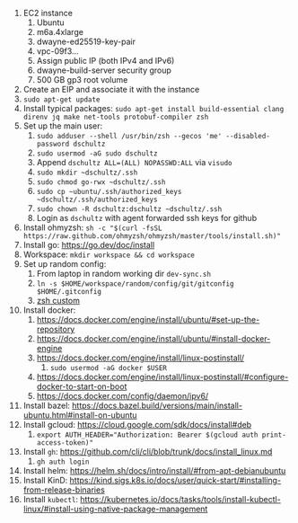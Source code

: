 1. EC2 instance
   1. Ubuntu
   2. m6a.4xlarge
   3. dwayne-ed25519-key-pair
   4. vpc-09f3...
   5. Assign public IP (both IPv4 and IPv6)
   6. dwayne-build-server security group
   7. 500 GB gp3 root volume
2. Create an EIP and associate it with the instance
3. `sudo apt-get update`
4. Install typical packages: `sudo apt-get install build-essential clang direnv jq make net-tools protobuf-compiler zsh`
5. Set up the main user:
   1. `sudo adduser --shell /usr/bin/zsh --gecos 'me' --disabled-password dschultz`
   2. `sudo usermod -aG sudo dschultz`
   3. Append `dschultz ALL=(ALL) NOPASSWD:ALL` via `visudo`
   4. `sudo mkdir ~dschultz/.ssh`
   5. `sudo chmod go-rwx ~dschultz/.ssh`
   6. `sudo cp ~ubuntu/.ssh/authorized_keys ~dschultz/.ssh/authorized_keys`
   7. `sudo chown -R dschultz:dschultz ~dschultz/.ssh`
   8. Login as `dschultz` with agent forwarded ssh keys for github
6. Install ohmyzsh: `sh -c "$(curl -fsSL https://raw.github.com/ohmyzsh/ohmyzsh/master/tools/install.sh)"`
7. Install go: https://go.dev/doc/install
8. Workspace: `mkdir workspace && cd workspace`
9. Set up random config:
   1. From laptop in random working dir `dev-sync.sh`
   2. `ln -s $HOME/workspace/random/config/git/gitconfig $HOME/.gitconfig`
   3. [zsh custom](../zsh-custom/README.md)
10. Install docker:
    1. https://docs.docker.com/engine/install/ubuntu/#set-up-the-repository
    2. https://docs.docker.com/engine/install/ubuntu/#install-docker-engine
    3. https://docs.docker.com/engine/install/linux-postinstall/
       1. `sudo usermod -aG docker $USER`
    4. https://docs.docker.com/engine/install/linux-postinstall/#configure-docker-to-start-on-boot
    5. https://docs.docker.com/config/daemon/ipv6/
11. Install bazel: https://docs.bazel.build/versions/main/install-ubuntu.html#install-on-ubuntu
12. Install gcloud: https://cloud.google.com/sdk/docs/install#deb
    1. `export AUTH_HEADER="Authorization: Bearer $(gcloud auth print-access-token)"`
13. Install `gh`: https://github.com/cli/cli/blob/trunk/docs/install_linux.md
    1. `gh auth login`
14. Install helm: https://helm.sh/docs/intro/install/#from-apt-debianubuntu
15. Install KinD: https://kind.sigs.k8s.io/docs/user/quick-start/#installing-from-release-binaries
16. Install `kubectl`: https://kubernetes.io/docs/tasks/tools/install-kubectl-linux/#install-using-native-package-management
